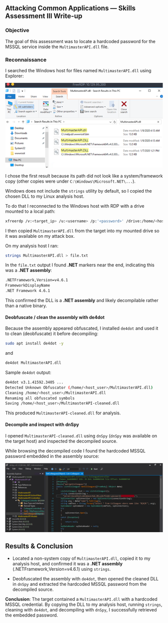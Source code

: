 ## Attacking Common Applications — Skills Assessment III Write-up


### Objective

The goal of this assessment was to locate a hardcoded password for the MSSQL service inside the `MultimasterAPI.dll` file.


### Reconnaissance

I searched the Windows host for files named `MultimasterAPI.dll` using Explorer:

![](screenshots/1.png)

I chose the first result because its path did not look like a system/framework copy (other copies were under `C:\Windows\Microsoft.NET\...`).

Windows does not include the `strings` utility by default, so I copied the chosen DLL to my Linux analysis host.

To do that I reconnected to the Windows host with RDP with a drive mounted to a local path:

```bash
xfreerdp /v:<target_ip> /u:<username> /p:'<password>' /drive:/home/<host_user>,<folder_name>
```

I then copied `MultimasterAPI.dll` from the target into my mounted drive so it was available on my attack box.

On my analysis host I ran:

```bash
strings MultimasterAPI.dll > file.txt
```

In the `file.txt` output I found **.NET** markers near the end, indicating this was a **.NET assembly**:

```bash
.NETFramework,Version=v4.6.1
FrameworkDisplayName
.NET Framework 4.6.1
```

This confirmed the DLL is a **.NET assembly** and likely decompilable rather than a native binary.

#### Deobfuscate / clean the assembly with de4dot

Because the assembly appeared obfuscated, I installed `de4dot` and used it to clean (deobfuscate) it before decompiling:

```bash
sudo apt install de4dot -y
```
and

```bash
de4dot MultimasterAPI.dll
```

Sample `de4dot` output:

```bash
de4dot v3.1.41592.3405 ...
Detected Unknown Obfuscator (/home/<host_user>/MultimasterAPI.dll)
Cleaning /home/<host_user>/MultimasterAPI.dll
Renaming all obfuscated symbols
Saving /home/<host_user>/MultimasterAPI-cleaned.dll
```

This produced `MultimasterAPI-cleaned.dll` for analysis.

#### Decompile and inspect with dnSpy

I opened `MultimasterAPI-cleaned.dll` using `dnSpy` (`dnSpy` was available on the target host) and inspected the decompiled source.

While browsing the decompiled code I found the hardcoded MSSQL password embedded in the assembly source:

![](screenshots/2.png)


## Results & Conclusion

 - Located a non-system copy of `MultimasterAPI.dll`, copied it to my analysis host, and confirmed it was a **.NET assembly** (.NETFramework,Version=v4.6.1) using `strings`.

 - Deobfuscated the assembly with `de4dot`, then opened the cleaned DLL in `dnSpy` and extracted the hardcoded MSSQL password from the decompiled source.

**Conclusion**: The target contained a `MultimasterAPI.dll` with a hardcoded MSSQL credential. By copying the DLL to my analysis host, running `strings`, cleaning with `de4dot`, and decompiling with `dnSpy`, I successfully retrieved the embedded password.

